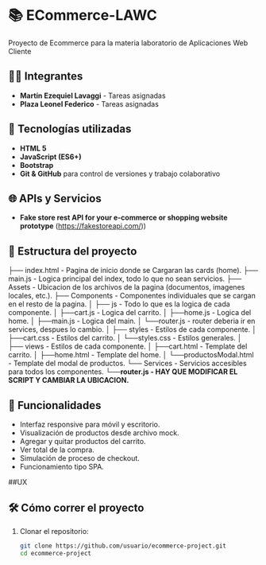 # 📚 ECommerce-LAWC
Proyecto de Ecommerce para la materia laboratorio de Aplicaciones Web Cliente

## 🧑‍💻 Integrantes

- **Martín Ezequiel Lavaggi** - Tareas asignadas
- **Plaza Leonel Federico** - Tareas asignadas

## 🚀 Tecnologías utilizadas

- **HTML 5**
- **JavaScript (ES6+)**
- **Bootstrap**
- **Git & GitHub** para control de versiones y trabajo colaborativo

## 🌐 APIs y Servicios

- **Fake store rest API for your e-commerce or shopping website prototype** (https://fakestoreapi.com/))

## 📁 Estructura del proyecto

├── index.html - Pagina de inicio donde se Cargaran las cards (home).
├── main.js - Logica principal del index, todo lo que no sean servicios.
├── Assets - Ubicacion de los archivos de la pagina (documentos, imagenes locales, etc.).
├── Components - Componentes individuales que se cargan en el resto de la pagina.
│   ├── js - Todo lo que es la logica de cada componente.
│       ├──cart.js - Logica del carrito.
│       ├──home.js - Logica del home.
│       ├──main.js - Logica del main.
│       └──router.js - router deberia ir en services, despues lo cambio.
│   ├── styles - Estilos de cada componente.
│       ├──cart.css - Estilos del carrito.
│       └──styles.css - Estilos generales.
│   ├── views - Estilos de cada componente.
│       ├──cart.html - Template del carrito.
│       ├──home.html - Template del home.
│       └──productosModal.html - Template del modal de productos.
 └── Services - Servicios accesibles para todos los componentes.
   **└──router.js - HAY QUE MODIFICAR EL SCRIPT Y CAMBIAR LA UBICACION.** 




## 📌 Funcionalidades

- Interfaz responsive para móvil y escritorio.
- Visualización de productos desde archivo mock.
- Agregar y quitar productos del carrito.
- Ver total de la compra.
- Simulación de proceso de checkout.
- Funcionamiento tipo SPA.

##UX


## 🛠️ Cómo correr el proyecto

1. Clonar el repositorio:
   ```bash
   git clone https://github.com/usuario/ecommerce-project.git
   cd ecommerce-project